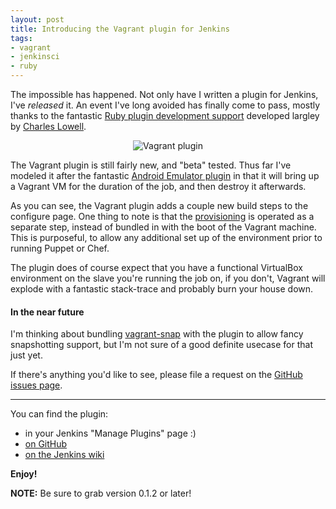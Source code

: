 ```yaml
---
layout: post
title: Introducing the Vagrant plugin for Jenkins
tags:
- vagrant
- jenkinsci
- ruby
---
```


The impossible has happened. Not only have I written a plugin for Jenkins, I've
*released* it. An event I've long avoided has finally come to pass, mostly
thanks to the fantastic [Ruby plugin development
support](https://wiki.jenkins-ci.org/display/JENKINS/Jenkins+plugin+development+in+Ruby)
developed largley by [Charles Lowell](https://github.com/cowboyd).

<center><img
src="http://agentdero.cachefly.net/scratch/vagrant-plugin-0.0.3.png"
alt="Vagrant plugin"/></center>


The Vagrant plugin is still fairly new, and "beta" tested. Thus far I've
modeled it after the fantastic [Android Emulator
plugin](https://wiki.jenkins-ci.org/display/JENKINS/Android+Emulator+Plugin) in
that it will bring up a Vagrant VM for the duration of the job, and then
destroy it afterwards.

As you can see, the Vagrant plugin adds a couple new build steps to the
configure page. One thing to note is that the
[provisioning](http://vagrantup.com/docs/provisioners.html) is operated as a
separate step, instead of bundled in with the boot of the Vagrant machine. This
is purposeful, to allow any additional set up of the environment prior to
running Puppet or Chef.


The plugin does of course expect that you have a functional VirtualBox
environment on the slave you're running the job on, if you don't, Vagrant will
explode with a fantastic stack-trace and probably burn your house down.

#### In the near future

I'm thinking about bundling
[vagrant-snap](https://github.com/t9md/vagrant-snap) with the plugin to allow
fancy snapshotting support, but I'm not sure of a good definite usecase for
that just yet.

If there's anything you'd like to see, please file a request on the [GitHub
issues page](https://github.com/rtyler/vagrant-plugin/issues).

----

You can find the plugin:

* in your Jenkins "Manage Plugins" page :)
* [on GitHub](https://github.com/rtyler/vagrant-plugin)
* [on the Jenkins wiki](https://wiki.jenkins-ci.org/display/JENKINS/Vagrant+Plugin)


**Enjoy!**

**NOTE:** Be sure to grab version 0.1.2 or later!
